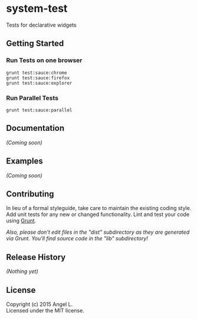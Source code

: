 # system-test

Tests for declarative widgets

## Getting Started

### Run Tests on one browser

```
grunt test:sauce:chrome
grunt test:sauce:firefox
grunt test:sauce:explorer
```

### Run Parallel Tests

```
grunt test:sauce:parallel
```

## Documentation
_(Coming soon)_

## Examples
_(Coming soon)_

## Contributing
In lieu of a formal styleguide, take care to maintain the existing coding style. Add unit tests for any new or changed functionality. Lint and test your code using [Grunt](http://gruntjs.com/).

_Also, please don't edit files in the "dist" subdirectory as they are generated via Grunt. You'll find source code in the "lib" subdirectory!_

## Release History
_(Nothing yet)_

## License
Copyright (c) 2015 Angel L.  
Licensed under the MIT license.
